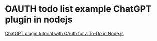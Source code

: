 # OAUTH todo list example ChatGPT plugin in nodejs
[ChatGPT plugin tutorial with OAuth for a To-Do in Node.js](https://sebbie.pl/openai-chatgpt-oauth-plugin-example-in-nodejs/)